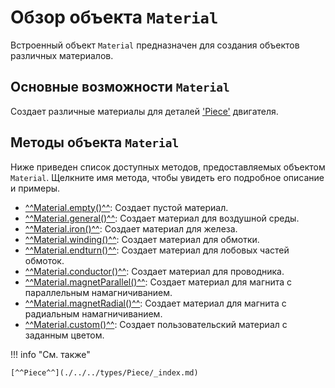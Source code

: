# Обзор объекта `Material`
Встроенный объект `Material` предназначен для создания объектов различных материалов.

## Основные возможности `Material`
Создает различные материалы для деталей ['Piece'](./../../types/Piece/_index.md) двигателя.

## Методы объекта `Material`
Ниже приведен список доступных методов, предоставляемых объектом `Material`. Щелкните имя метода, чтобы увидеть его подробное описание и примеры.

- [^^Material.empty()^^](methods/empty.md): Создает пустой материал.
- [^^Material.general()^^](methods/general.md): Создает материал для воздушной среды.
- [^^Material.iron()^^](methods/iron.md): Создает материал для железа.
- [^^Material.winding()^^](methods/winding.md): Создает материал для обмотки.
- [^^Material.endturn()^^](methods/endturn.md): Создает материал для лобовых частей обмоток.
- [^^Material.conductor()^^](methods/conductor.md): Создает материал для проводника.
- [^^Material.magnetParallel()^^](methods/magnetParallel.md): Создает материал для магнита с параллельным намагничиванием.
- [^^Material.magnetRadial()^^](methods/magnetRadial.md): Создает материал для магнита с радиальным намагничиванием.
- [^^Material.custom()^^](methods/custom.md): Создает пользовательский материал с заданным цветом.

!!! info "См. также"

    [^^Piece^^](./../../types/Piece/_index.md)
